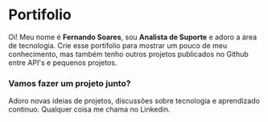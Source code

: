 # Portifolio
Oi! Meu nome é **Fernando Soares**, sou **Analista de Suporte** e adoro a área de tecnologia. Crie esse portifolio para mostrar um pouco de meu conhecimento, mas também tenho outros projetos publicados no Github entre API's e pequenos projetos.

### Vamos fazer um projeto junto?
Adoro novas ideias de projetos, discussões sobre tecnologia e aprendizado continuo. Qualquer coisa me chama no Linkedin.
